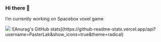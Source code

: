 ### Hi there 👋

<!--
**PasterLak/PasterLak** is a ✨ _special_ ✨ repository because its `README.md` (this file) appears on your GitHub profile.

Here are some ideas to get you started:

- 🔭 I’m currently working on ...
- 🌱 I’m currently learning ...
- 👯 I’m looking to collaborate on ...
- 🤔 I’m looking for help with ...
- 💬 Ask me about ...
- 📫 How to reach me: ...
- 😄 Pronouns: ...
- ⚡ Fun fact: ...
-->

I’m currently working on Spacebox voxel game

<p>
  <img src="https://github-readme-stats.vercel.app/api/top-langs/?username=PasterLak&layout=compact">  ![Anurag's GitHub stats](https://github-readme-stats.vercel.app/api?username=PasterLak&show_icons=true&theme=radical)
</p>
